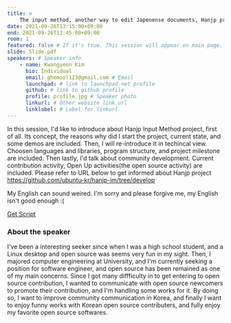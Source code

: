 ```yaml
---
title: >
    The input method, another way to edit Japenense documents, Hanjp project 
date: 2021-09-26T13:15:00+09:00
end: 2021-09-26T13:45:00+09:00
room: 1
featured: false # If it's true. This session will appear on main page.
slide: Slide.pdf
speakers: # Speaker info
    - name: Kwangyeon Kim
      bio: Individual
      email: ghemool123@gmail.com # Email
      launchpad: # link to launchpad.net profile
      github: # link to github profile
      profile: profile.jpg # Speaker photo
      linkurl: # Other website link url
      linklabel: # Label for linkurl
---
```

In this session, I'd like to introduce about Hanjp Input Method project, first of all.
Its concept, the reasons why did I start the project, current state, and some demos are included.
Then, I will re-introduce it in techincal view.
Choosen languages and libraries, program structure, and project milestone are included.
Then lastly, I'd talk about community development.
Current contribution activity, Open Up activities(the open source activity) are included.
Please refer to URL below to get informed about Hanjp project
https://github.com/ubuntu-kr/hanjp-im/tree/develop

My English can sound weired. I'm sorry and please forgive me, my English isn't good enough :(

[Get Script](Script.pdf)

### About the speaker
I've been a interesting seeker since when I was a high school student, and a Linux desktop and open source was seems very fun in my sight. Then, I majored computer engineering at University, and I'm currently seeking a position for software engineer, and open source has been remained as one of my main concerns.
Since I got many diffficulty in to get entering to open source contribution, I wanted to communicate with open source newcomers to promote their contribution, and I'm handling some works for it. By doing so, I want to improve community communication in Korea, and finally I want to enjoy funny works with Korean open source contributers, and fully enjoy my favorite open source softwares.